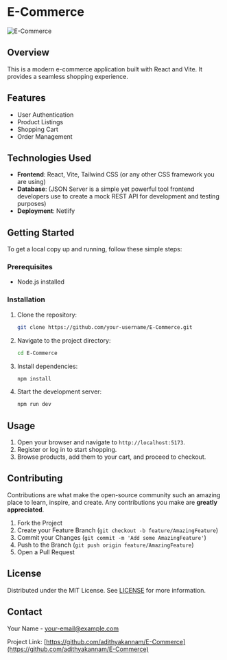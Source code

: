 # E-Commerce

![E-Commerce](https://lotus-fashion.netlify.app/)

## Overview
This is a modern e-commerce application built with React and Vite. It provides a seamless shopping experience.

## Features
- User Authentication
- Product Listings
- Shopping Cart
- Order Management

## Technologies Used
- **Frontend**: React, Vite, Tailwind CSS (or any other CSS framework you are using)
- **Database**: (JSON Server is a simple yet powerful tool frontend developers use to create a mock REST API for development and testing purposes)
- **Deployment**: Netlify 

## Getting Started
To get a local copy up and running, follow these simple steps:

### Prerequisites
- Node.js installed

### Installation
1. Clone the repository:
    ```sh
    git clone https://github.com/your-username/E-Commerce.git
    ```
2. Navigate to the project directory:
    ```sh
    cd E-Commerce
    ```
3. Install dependencies:
    ```sh
    npm install
    ```
4. Start the development server:
    ```sh
    npm run dev
    ```

## Usage
1. Open your browser and navigate to `http://localhost:5173`.
2. Register or log in to start shopping.
3. Browse products, add them to your cart, and proceed to checkout.

## Contributing
Contributions are what make the open-source community such an amazing place to learn, inspire, and create. Any contributions you make are **greatly appreciated**.

1. Fork the Project
2. Create your Feature Branch (`git checkout -b feature/AmazingFeature`)
3. Commit your Changes (`git commit -m 'Add some AmazingFeature'`)
4. Push to the Branch (`git push origin feature/AmazingFeature`)
5. Open a Pull Request

## License
Distributed under the MIT License. See [LICENSE](http://_vscodecontentref_/2) for more information.

## Contact
Your Name - [your-email@example.com](mailto:adithyakannam6@gmail.com)

Project Link: [https://github.com/adithyakannam/E-Commerce](https://github.com/adithyakannam/E-Commerce)
